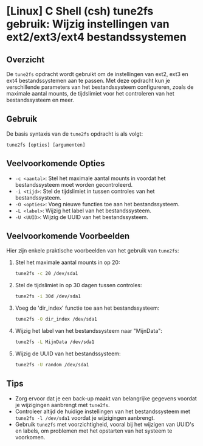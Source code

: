 # [Linux] C Shell (csh) tune2fs gebruik: Wijzig instellingen van ext2/ext3/ext4 bestandssystemen

## Overzicht
De `tune2fs` opdracht wordt gebruikt om de instellingen van ext2, ext3 en ext4 bestandssystemen aan te passen. Met deze opdracht kun je verschillende parameters van het bestandssysteem configureren, zoals de maximale aantal mounts, de tijdslimiet voor het controleren van het bestandssysteem en meer.

## Gebruik
De basis syntaxis van de `tune2fs` opdracht is als volgt:

```
tune2fs [opties] [argumenten]
```

## Veelvoorkomende Opties
- `-c <aantal>`: Stel het maximale aantal mounts in voordat het bestandssysteem moet worden gecontroleerd.
- `-i <tijd>`: Stel de tijdslimiet in tussen controles van het bestandssysteem.
- `-O <opties>`: Voeg nieuwe functies toe aan het bestandssysteem.
- `-L <label>`: Wijzig het label van het bestandssysteem.
- `-U <UUID>`: Wijzig de UUID van het bestandssysteem.

## Veelvoorkomende Voorbeelden
Hier zijn enkele praktische voorbeelden van het gebruik van `tune2fs`:

1. Stel het maximale aantal mounts in op 20:
   ```bash
   tune2fs -c 20 /dev/sda1
   ```

2. Stel de tijdslimiet in op 30 dagen tussen controles:
   ```bash
   tune2fs -i 30d /dev/sda1
   ```

3. Voeg de 'dir_index' functie toe aan het bestandssysteem:
   ```bash
   tune2fs -O dir_index /dev/sda1
   ```

4. Wijzig het label van het bestandssysteem naar "MijnData":
   ```bash
   tune2fs -L MijnData /dev/sda1
   ```

5. Wijzig de UUID van het bestandssysteem:
   ```bash
   tune2fs -U random /dev/sda1
   ```

## Tips
- Zorg ervoor dat je een back-up maakt van belangrijke gegevens voordat je wijzigingen aanbrengt met `tune2fs`.
- Controleer altijd de huidige instellingen van het bestandssysteem met `tune2fs -l /dev/sda1` voordat je wijzigingen aanbrengt.
- Gebruik `tune2fs` met voorzichtigheid, vooral bij het wijzigen van UUID's en labels, om problemen met het opstarten van het systeem te voorkomen.